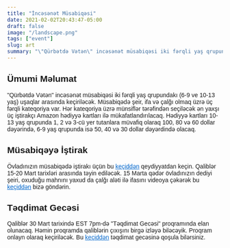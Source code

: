 ```yaml
---
title: "İncəsənət Müsabiqəsi"
date: 2021-02-02T20:43:47-05:00
draft: false
image: "/landscape.png"
tags: ["event"]
slug: art
summary: "\"Qürbətdə Vətən\" incəsənət müsabiqəsi iki fərqli yaş qrupundakı uşaqlar arasında keçiriləcək. Müsabiqədə şeir, ifa və çalğı olmaq üzrə üç fərqli kateqoriya var. Hər kateqoriya üzrə münsiflər..."
---
```

<div style="font-family: 'Work Sans', sans-serif">
<h2 style="font-family: 'Work Sans', sans-serif">Ümumi Məlumat</h2>
<p>
"Qürbətdə Vətən" incəsənət müsabiqəsi iki fərqli yaş qrupundakı (6-9 ve 10-13 yaş) uşaqlar arasında keçiriləcək. Müsabiqədə şeir, ifa və çalğı olmaq üzrə üç fərqli kateqoriya var. Hər kateqoriya üzrə münsiflər tərəfindən seçiləcək ən yaxşı üç iştirakçı Amazon hədiyyə kartları ilə mükafatlandırılacaq. Hədiyyə kartları 10-13 yaş qrupunda 1, 2 və 3-cü yer tutanlara müvafiq olaraq 100, 80 və 60 dollar dəyərində, 6-9 yaş qrupunda isə 50, 40 və 30 dollar dəyərdində olacaq.
</p>

<h2 style="font-family: 'Work Sans', sans-serif">Müsabiqəyə İştirak</h2>
<p>
Övladınızın müsabiqədə iştirakı üçün bu <a href="https://forms.gle/WCWX2z3SwdpdaA2YA" target="_blank" style="color: #0066CC;">keçiddən</a> qeydiyyatdan keçin. Qaliblər 15-20 Mart tarixləri arasında təyin ediləcək. 15 Marta qədər övladınızın dediyi şeiri, oxuduğu mahnını yaxud da çalğı aləti ilə ifasını videoya çəkərək bu <a href="/art" target="https://forms.gle/tGgKsRPDDN9ceiMw8" style="color: #0066CC;">keçiddən</a> bizə göndərin.
</p>

<h2 style="font-family: 'Work Sans', sans-serif">Təqdimat Gecəsi</h2>
<p>
Qaliblər 30 Mart tarixində EST 7pm-də "Təqdimat Gecəsi" proqramında elan olunacaq. Həmin proqramda qaliblərin çıxışını birgə izləyə biləcəyik. Proqram onlayn olaraq keçiriləcək. Bu <a href="https://zoom.us/123456" target="_blank" style="color: #0066CC;">keçiddən</a> təqdimat gecəsinə qoşula bilərsiniz.
</p>
</div>
